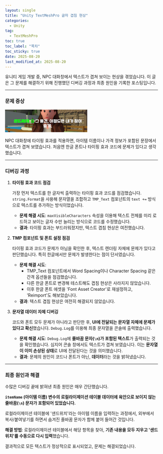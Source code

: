 ```yaml
---
layout: single
title: "Unity TextMeshPro 글자 겹침 현상"
categories:
  - Unity
tag:
  - TextMeshPro
toc: true
toc_label: "목차"
toc_sticky: true
date: 2025-08-20
last_modified_at: 2025-08-20
---
```


유니티 게임 개발 중, NPC 대화창에서 텍스트가 겹쳐 보이는 현상을 겪었습니다. 이 글은 그 문제를 해결하기 위해 진행했던 디버깅 과정과 최종 원인을 기록한 포스팅입니다.

---

### 문제 증상

![TMP 겹침 현상](/assets/Images/TMPOverlap.png)

NPC 대화창에 타이핑 효과를 적용하면, 아이템 이름이나 가격 정보가 포함된 문장에서 텍스트가 겹쳐 보였습니다. 처음엔 한글 폰트나 타이핑 효과 코드에 문제가 있다고 생각했습니다.

---

### 디버깅 과정

1.  **타이핑 효과 코드 점검**

    가장 먼저 텍스트를 한 글자씩 출력하는 타이핑 효과 코드를 점검했습니다. `string.Format`을 사용해 문자열을 조합하고 `TMP_Text` 컴포넌트의 `text +=` 방식으로 텍스트를 추가하는 방식이었습니다.

    * **문제 해결 시도**: `maxVisibleCharacters` 속성을 이용해 텍스트 전체를 미리 로드하고 보이는 글자 수만 늘리는 방식으로 코드를 수정했습니다.
    * **결과**: 타이핑 효과는 부드러워졌지만, 텍스트 겹침 현상은 여전했습니다.

2.  **TMP 컴포넌트 및 폰트 설정 점검**

    타이핑 효과 코드가 문제가 아님을 확인한 후, 텍스트 렌더링 자체에 문제가 있다고 판단했습니다. 특히 한글에서만 문제가 발생한다는 점이 단서였습니다.

    * **문제 해결 시도**:
        * TMP_Text 컴포넌트에서 Word Spacing이나 Character Spacing 같은 간격 옵션들을 점검했습니다.
        * 다른 한글 폰트로 변경해 테스트해도 겹침 현상은 사라지지 않았습니다.
        * 이후 한글 폰트 에셋을 'Font Asset Creator'로 재설정하고, 'Reimport'도 해보았습니다.
    * **결과**: 텍스트 겹침 현상은 여전히 해결되지 않았습니다.

3.  **문자열 데이터 자체 디버깅**

    코드와 폰트 모두 문제가 아니라고 판단한 후, **UI에 전달되는 문자열 자체에 문제가 있다고 확신**했습니다. `Debug.Log`를 이용해 최종 문자열을 콘솔에 출력했습니다.

    * **문제 해결 시도**: `Debug.Log`에 **줄바꿈 문자(`\n`)가 포함된 텍스트**가 출력되는 것을 확인했습니다. 심지어 콘솔 창에서도 텍스트가 겹쳐 보였습니다. 이는 **문자열이 이미 손상된 상태**로 UI에 전달된다는 것을 의미했습니다.
    * **결과**: 문제의 원인이 코드나 폰트가 아닌, **데이터**라는 것을 밝혀냈습니다.

---

### 최종 원인과 해결

수많은 디버깅 끝에 밝혀낸 최종 원인은 매우 간단했습니다.

**`itemName` (아이템 이름) 변수의 로컬라이제이션 테이블 데이터에 육안으로 보이지 않는 줄바꿈(`\n`) 문자가 포함되어 있었습니다.**

로컬라이제이션 테이블에 '샌드위치'라는 아이템 이름을 입력하는 과정에서, 외부에서 복사/붙여넣기를 하면서 숨겨진 줄바꿈 문자가 함께 붙어 들어간 것입니다.

**해결 방법**: 로컬라이제이션 테이블에서 해당 항목을 찾아, **기존 내용을 모두 지우고 '샌드위치'를 수동으로 다시 입력**했습니다.

결과적으로 모든 텍스트가 정상적으로 표시되었고, 문제는 해결되었습니다.
